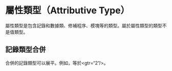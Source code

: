 # 屬性類型（Attributive Type）

屬性類型是包含記錄和數據類、修補程序、模塊等的類型。屬於屬性類型的類型不是值類型。

## 記錄類型合併

合併的記錄類型可以展平。例如，等於<gtr=“2”/>。